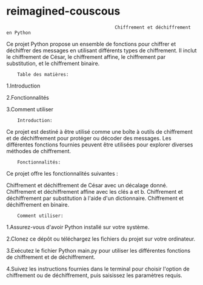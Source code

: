 # reimagined-couscous

                                            Chiffrement et déchiffrement en Python
Ce projet Python propose un ensemble de fonctions pour chiffrer et déchiffrer des messages en utilisant différents types de chiffrement. Il inclut le chiffrement de César, le chiffrement affine, le chiffrement par substitution, et le chiffrement binaire.

        Table des matières:
1.Introduction

2.Fonctionnalités

3.Comment utiliser



        Introduction:

Ce projet est destiné à être utilisé comme une boîte à outils de chiffrement et de déchiffrement pour protéger ou décoder des messages. Les différentes fonctions fournies peuvent être utilisées pour explorer diverses méthodes de chiffrement.



        Fonctionnalités:

Ce projet offre les fonctionnalités suivantes :

Chiffrement et déchiffrement de César avec un décalage donné.
Chiffrement et déchiffrement affine avec les clés a et b.
Chiffrement et déchiffrement par substitution à l'aide d'un dictionnaire.
Chiffrement et déchiffrement en binaire.



        Comment utiliser:
        
1.Assurez-vous d'avoir Python installé sur votre système.

2.Clonez ce dépôt ou téléchargez les fichiers du projet sur votre ordinateur.

3.Exécutez le fichier Python main.py pour utiliser les différentes fonctions de chiffrement et de déchiffrement.

4.Suivez les instructions fournies dans le terminal pour choisir l'option de chiffrement ou de déchiffrement, puis saisissez les paramètres requis.